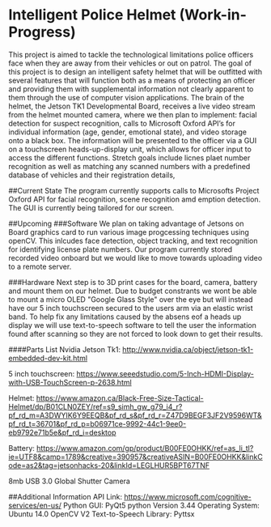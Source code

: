 # Intelligent Police Helmet (Work-in-Progress)
This project is aimed to tackle the technological limitations police officers face when they are away from their vehicles or out on patrol. The goal of this project is to design an intelligent safety helmet that will be outfitted with several features that will function both as a means of protecting an officer and providing them with supplemental information not clearly apparent to them through the use of computer vision applications. The brain of the helmet, the Jetson TK1 Developmental Board, receives a live video stream from the helmet mounted camera, where we then plan to implement: facial detection for suspect recognition, calls to Microsoft Oxford API’s for individual information (age, gender, emotional state), and video storage onto a black box. The information will be presented to the officer via a GUI on a touchscreen heads-up-display unit, which allows for officer input to access the different functions. Stretch goals include licnes plaet number recognition as well as matching any scanned numbers with a predefined database of vehicles and their registration details, 

##Current State
The program currently supports calls to Microsofts Project Oxford API for facial recognition, scene recognition amd emption detection. The GUI is currently being tailored for our screen.

##Upcoming
###Software
We plan on taking advantage of Jetsons on Board graphics card to run various image progcessing techniques using openCV. This inlcudes face detection, object tracking, and text recognition for identifying license plate numbers. Our program currently stored recorded video onboard but we would like to move towards uploading video to a remote server.

###Hardware
Next step is to 3D print cases for the board, camera, battery and mount them on our helmet. Due to budget constrants we wont be able to mount a micro OLED "Google Glass Style" over the eye but will instead have our 5 inch touchscreen secured to the users arm via an elastic wrist band. To help fix any limitations caused by the absens eof a heads up display we will use text-to-speech software to tell the user the information found after scanning so they are not forced to  look down to get their results.


####Parts List
Nvidia Jetson Tk1: http://www.nvidia.ca/object/jetson-tk1-embedded-dev-kit.html

5 inch touchscreen: https://www.seeedstudio.com/5-Inch-HDMI-Display-with-USB-TouchScreen-p-2638.html

Helmet: https://www.amazon.ca/Black-Free-Size-Tactical-Helmet/dp/B01CLN0ZEY/ref=s9_simh_gw_g79_i4_r?pf_rd_m=A3DWYIK6Y9EEQB&pf_rd_s&pf_rd_r=Z47D9BEGF3JF2V9596WT&pf_rd_t=36701&pf_rd_p=b06971ce-9992-44c1-9ee0-eb9792e71b5e&pf_rd_i=desktop

Battery: https://www.amazon.com/gp/product/B00FE0OHKK/ref=as_li_tl?ie=UTF8&camp=1789&creative=390957&creativeASIN=B00FE0OHKK&linkCode=as2&tag=jetsonhacks-20&linkId=LEGLHUR5BPT67TNF

8mb USB 3.0 Global Shutter Camera


##Additional Information
API Link: https://www.microsoft.com/cognitive-services/en-us/
Python GUI: PyQt5
python Version 3.44
Operating System: Ubuntu 14.0
OpenCV V2
Text-to-Speech Library: Pyttsx

